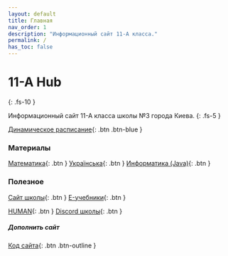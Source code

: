 ```yaml
---
layout: default
title: Главная
nav_order: 1
description: "Информационный сайт 11-А класса."
permalink: /
has_toc: false
---
```


# 11-A Hub
{: .fs-10 }

Информационный сайт 11-А класса школы №3 города Киева.
{: .fs-5 }

[Динамическое расписание](schedule){: .btn .btn-blue }

### Материалы

[Математика](math){: .btn }
[Українська](ukr){: .btn }
[Информатика (Java)](CS/index){: .btn }

### Полезное

[Сайт школы](https://school3.kyiv.ua/){: .btn }
[E-учебники](https://lib.imzo.gov.ua/yelektronn-vers-pdruchnikv/11-klas/){: .btn }

[HUMAN](https://lms.ev.systems/){: .btn }
[Discord школы](https://discord.com/invite/kGnEk5U){: .btn }

##### Дополнить сайт

[Код сайта](https://github.com/yaBobJonez/Homework/tree/master/docs){: .btn .btn-outline }
